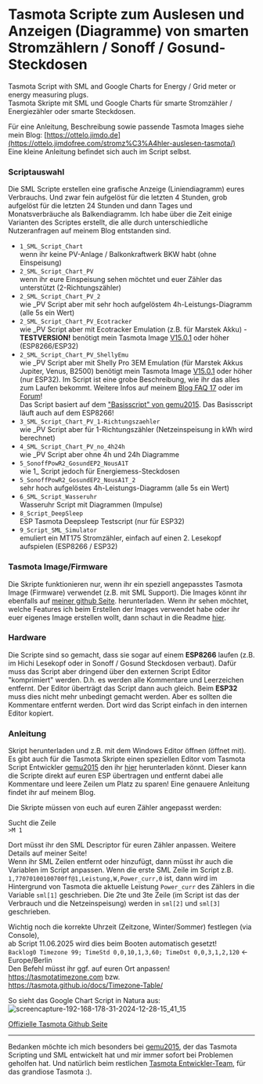 # Tasmota Scripte zum Auslesen und Anzeigen (Diagramme) von smarten Stromzählern / Sonoff / Gosund-Steckdosen
Tasmota Script with SML and Google Charts for Energy / Grid meter or energy measuring plugs.  
Tasmota Skripte mit SML und Google Charts für smarte Stromzähler / Energiezähler oder smarte Steckdosen.  

Für eine Anleitung, Beschreibung sowie passende Tasmota Images siehe mein Blog:
[https://ottelo.jimdo.de](https://ottelo.jimdofree.com/stromz%C3%A4hler-auslesen-tasmota/)  
Eine kleine Anleitung befindet sich auch im Script selbst.

### Scriptauswahl
Die SML Scripte erstellen eine grafische Anzeige (Liniendiagramm) eures Verbrauchs. Und zwar fein aufgelöst für die letzten 4 Stunden, grob aufgelöst für die letzten 24 Stunden und dann Tages und Monatsverbräuche als Balkendiagramm. Ich habe über die Zeit einige Varianten des Scriptes erstellt, die alle durch unterschiedliche Nutzeranfragen auf meinem Blog entstanden sind.
- `1_SML_Script_Chart`  
  wenn ihr keine PV-Anlage / Balkonkraftwerk BKW habt (ohne Einspeisung)
- `2_SML_Script_Chart_PV`  
  wenn ihr eure Einspeisung sehen möchtet und euer Zähler das unterstützt (2-Richtungszähler)
- `2_SML_Script_Chart_PV_2`  
  wie _PV Script aber mit sehr hoch aufgelöstem 4h-Leistungs-Diagramm (alle 5s ein Wert)
- `2_SML_Script_Chart_PV_Ecotracker`  
  wie _PV Script aber mit Ecotracker Emulation (z.B. für Marstek Akku) - **TESTVERSION!**
  benötigt mein Tasmota Image [V15.0.1](https://github.com/ottelo9/tasmota-sml-images/releases/tag/V15.0.1_250721) oder höher (ESP8266/ESP32)
- `2_SML_Script_Chart_PV_ShellyEmu`  
  wie _PV Script aber mit Shelly Pro 3EM Emulation (für Marstek Akkus Jupiter, Venus, B2500)
  benötigt mein Tasmota Image [V15.0.1](https://github.com/ottelo9/tasmota-sml-images/releases/tag/V15.0.1_250721) oder höher (nur ESP32). Im Script ist eine grobe Beschreibung, wie ihr das alles zum Laufen bekommt.
  Weitere Infos auf meinem [Blog FAQ 17](https://ottelo.jimdofree.com/stromz%C3%A4hler-auslesen-tasmota/#13a) oder im [Forum](www.photovoltaikforum.com/thread/250523-marstek-venus-jupiter-b2500-shelly-pro-3em-emulator-tasmota-lesekopf)!  
  Das Script basiert auf dem ["Basisscript" von gemu2015](https://github.com/gemu2015/Sonoff-Tasmota/blob/universal/tasmota/scripting/shelly_emu_script.tas). Das Basisscript läuft auch auf dem ESP8266!
- `3_SML_Script_Chart_PV_1-Richtungszaehler`  
  wie _PV Script aber für 1-Richtungszähler (Netzeinspeisung in kWh wird berechnet)
- `4_SML_Script_Chart_PV_no_4h24h`  
  wie _PV Script aber ohne 4h und 24h Diagramme
- `5_SonoffPowR2_GosundEP2_NousA1T`  
  wie 1_ Script jedoch für Energiemess-Steckdosen
- `5_SonoffPowR2_GosundEP2_NousA1T_2`  
  sehr hoch aufgelöstes 4h-Leistungs-Diagramm (alle 5s ein Wert)
- `6_SML_Script_Wasseruhr`  
  Wasseruhr Script mit Diagrammen (Impulse)
- `8_Script_DeepSleep`  
  ESP Tasmota Deepsleep Testscript (nur für ESP32)
- `9_Script_SML_Simulator`  
  emuliert ein MT175 Stromzähler, einfach auf einen 2. Lesekopf aufspielen (ESP8266 / ESP32)

### Tasmota Image/Firmware
Die Skripte funktionieren nur, wenn ihr ein speziell angepasstes Tasmota Image (Firmware) verwendet (z.B. mit SML Support). Die Images könnt ihr ebenfalls auf [meiner github Seite](https://github.com/ottelo9/tasmota-sml-images/releases). herunterladen. Wenn ihr sehen möchtet, welche Features ich beim Erstellen der Images verwendet habe oder ihr euer eigenes Image erstellen wollt, dann schaut in die Readme [hier](https://github.com/ottelo9/tasmota-sml-images).

### Hardware
Die Scripte sind so gemacht, dass sie sogar auf einem **ESP8266** laufen (z.B. im Hichi Lesekopf oder in Sonoff / Gosund Steckdosen verbaut). Dafür muss das Script aber dringend über den externen Script Editor "komprimiert" werden. D.h. es werden alle Kommentare und Leerzeichen entfernt. Der Editor überträgt das Script dann auch gleich. Beim **ESP32** muss dies nicht mehr unbedingt gemacht werden. Aber es sollten die Kommentare entfernt werden. Dort wird das Script einfach in den internen Editor kopiert.

### Anleitung
Skript herunterladen und z.B. mit dem Windows Editor öffnen (öffnet mit). Es gibt auch für die Tasmota Skripte einen speziellen Editor vom Tasmota Script Entwickler [gemu2015](https://github.com/gemu2015) den ihr [hier](https://github.com/gemu2015/Sonoff-Tasmota/blob/universal/tasmota/scripting/Scripteditor.zip) herunterladen könnt. Dieser kann die Scripte direkt auf euren ESP übertragen und entfernt dabei alle Kommentare und leere Zeilen um Platz zu sparen! Eine genauere Anleitung findet ihr auf meinem Blog.

Die Skripte müssen von euch auf euren Zähler angepasst werden:  

Sucht die Zeile  
`>M 1`

Dort müsst ihr den SML Descriptor für euren Zähler anpassen. Weitere Details auf meiner Seite!  
Wenn ihr SML Zeilen entfernt oder hinzufügt, dann müsst ihr auch die Variablen im Script anpassen. Wenn die erste SML Zeile im Script z.B. `1,77070100100700ff@1,Leistung,W,Power_curr,0` ist, dann wird im Hintergrund von Tasmota die aktuelle Leistung `Power_curr` des Zählers in die Variable `sml[1]` geschrieben. Die 2te und 3te Zeile (im Script ist das der Verbrauch und die Netzeinspeisung) werden in `sml[2]` und `sml[3]` geschrieben.  

Wichtig noch die korrekte Uhrzeit (Zeitzone, Winter/Sommer) festlegen (via Console),  
ab Script 11.06.2025 wird dies beim Booten automatisch gesetzt!  
`Backlog0 Timezone 99; TimeStd 0,0,10,1,3,60; TimeDst 0,0,3,1,2,120` <- Europe/Berlin  
Den Befehl müsst ihr ggf. auf euren Ort anpassen! https://tasmotatimezone.com  bzw. https://tasmota.github.io/docs/Timezone-Table/  

So sieht das Google Chart Script in Natura aus:  
![screencapture-192-168-178-31-2024-12-28-15_41_15](https://github.com/user-attachments/assets/cc1d8a8f-62c9-4609-839c-d90ff3d4c089)

[Offizielle Tasmota Github Seite](https://github.com/arendst/Tasmota)

------------------
Bedanken möchte ich mich besonders bei [gemu2015](https://github.com/gemu2015), der das Tasmota Scripting und SML entwickelt hat und mir immer sofort bei Problemen geholfen hat. Und natürlich beim restlichen [Tasmota Entwickler-Team](https://tasmota.github.io/docs/About/), für das grandiose Tasmota :).
